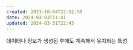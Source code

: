 ```yaml
---
created: 2023-10-04T22:52:50
date: 2024-03-03T11:41
updated: 2024-03-31T22:43
---
```

데이터나 정보가 생성된 후에도 계속해서 유지되는 특성
